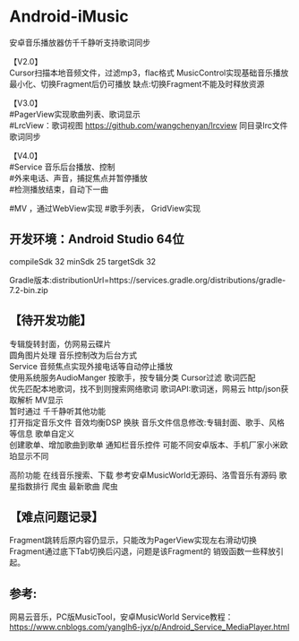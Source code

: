 # Android-iMusic
安卓音乐播放器仿千千静听支持歌词同步

【V2.0】  
Cursor扫描本地音频文件，过滤mp3，flac格式
MusicControl实现基础音乐播放
最小化、切换Fragment后仍可播放
缺点:切换Fragment不能及时释放资源

【V3.0】  
#PagerView实现歌曲列表、歌词显示    
#LrcView：歌词视图 https://github.com/wangchenyan/lrcview
  同目录lrc文件歌词同步

【V4.0】   
#Service 音乐后台播放、控制  
#外来电话、声音，捕捉焦点并暂停播放  
#检测播放结束，自动下一曲

#MV ，通过WebView实现
#歌手列表， GridView实现


## 开发环境：Android Studio 64位
compileSdk 32
minSdk 25
targetSdk 32

Gradle版本:distributionUrl=https\://services.gradle.org/distributions/gradle-7.2-bin.zip


## 【待开发功能】  
专辑旋转封面，仿网易云碟片  
    圆角图片处理
音乐控制改为后台方式  
    Service
音频焦点实现外接电话等自动停止播放  
   使用系统服务AudioManger
按歌手，按专辑分类
    Cursor过滤
歌词匹配  
    优先匹配本地歌词，找不到则搜索网络歌词
    歌词API:歌词迷，网易云
    http/json获取解析
MV显示  
   暂时通过
千千静听其他功能  
   打开指定音乐文件
   音效均衡DSP
   换肤
音乐文件信息修改:专辑封面、歌手、风格等信息
歌单自定义  
    创建歌单、增加歌曲到歌单
通知栏音乐控件
    可能不同安卓版本、手机厂家小米欧珀显示不同

高阶功能
在线音乐搜索、下载
   参考安卓MusicWorld无源码、洛雪音乐有源码
歌星指数排行
   爬虫
最新歌曲
   爬虫

## 【难点问题记录】
Fragment跳转后原内容仍显示，只能改为PagerView实现左右滑动切换
Fragment通过底下Tab切换后闪退，问题是该Fragment的
销毁函数一些释放引起。


## 参考:
网易云音乐，PC版MusicTool，安卓MusicWorld
Service教程：
https://www.cnblogs.com/yanglh6-jyx/p/Android_Service_MediaPlayer.html
